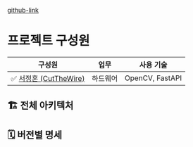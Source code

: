 [github-link](https://github.com/TreeNut-KR/ClassLinker)

# 프로젝트 구성원

| 구성원 | 업무 | 사용 기술 |  
|--------|--------|------------|  
| ✅ [서정훈 (CutTheWire)](https://github.com/CutTheWire) | 하드웨어 | OpenCV, FastAPI |  

## 🏗️ 전체 아키텍처

## 🗓️ 버전별 명세
